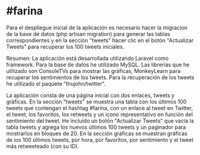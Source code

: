 <h1>#farina</h1>


Para el despliegue inicial de la aplicación es necesario hacer la migracion de la base de datos (php artisan migration) para generar las tablas correspondientes y en la sección "tweets" hacer clic en el botón "Actualizar Tweets" para recuperar los 100 tweets iniciales.

Resumen:
La aplicación está desarrollada utilizando Laravel como framework.
Para la base de datos he utilizado MySQL.
Las librerías que he utilizado son ConsoleTVs para mostrar las gráficas, MonkeyLearn para recuperar los sentimientos de los tweets.
Para la recuperación de los tweets he utilizado el paquete "thujohn/twitter".

La aplicación consta de una página inicial con dos enlaces, tweets y gráficas.
En la sección "tweets" se muestra una tabla con los últimos 100 tweets que contengan el hashtag #farina, con un enlace al tweet en Twitter, el tweet, los favoritos, los retweets y un icono representativo en función del sentimiento del tweet. He incluído un botón "Actualizar Tweets" que vacía la tabla tweets y agrega los nuevos últimos 100 tweets y un paginador para mostrarlos en bloques de 20.
En la sección gráficas se muestran gráficas de los 100 últimos tweets, por hora, por favoritos, por sentimiento y el tweet más retweeteado (con su ID).
